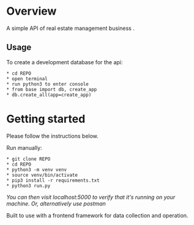 # Overview

A simple API of real estate management business .

## Usage
To create a development database for the api:
```
* cd REPO
* open terminal
* run python3 to enter console
* from base import db, create_app
* db.create_all(app=create_app)
```

# Getting started

Please follow the instructions below.

Run manually:
```
* git clone REPO
* cd REPO
* python3 -m venv venv
* source venv/bin/activate
* pip3 install -r requirements.txt
* python3 run.py 
```
*You can then visit localhost:5000 to verify that it's running on your machine. Or, alternatively use postman*

Built to use with a frontend framework for data collection and operation.


